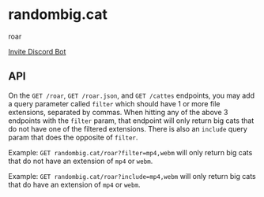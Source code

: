 # randombig.cat

roar

[Invite Discord Bot](https://discord.com/oauth2/authorize?client_id=1082270646131765258&permissions=537159744&scope=applications.commands%20bot)

## API

On the `GET /roar`, `GET /roar.json`, and `GET /cattes` endpoints, you may add a query parameter called `filter` which should have 1 or more file extensions, separated by commas. When hitting any of the above 3 endpoints with the `filter` param, that endpoint will only return big cats that do not have one of the filtered extensions. There is also an `include` query param that does the opposite of `filter`.

Example: `GET randombig.cat/roar?filter=mp4,webm` will only return big cats that do not have an extension of `mp4` or `webm`.

Example: `GET randombig.cat/roar?include=mp4,webm` will only return big cats that do have an extension of `mp4` or `webm`.
